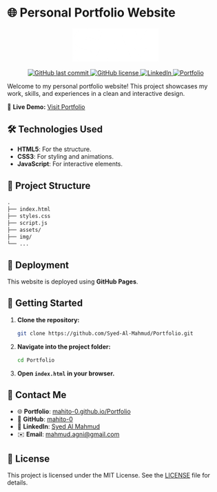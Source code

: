 # 🌐 Personal Portfolio Website

<p align="center">
  <img src="img/logo.png" alt="Project Logo" width="200">
</p>

<p align="center">
  <a href="https://github.com/Syed-Al-Mahmud/Portfolio/commits/master">
    <img src="https://img.shields.io/github/last-commit/Syed-Al-Mahmud/Portfolio" alt="GitHub last commit">
  </a>
  <a href="https://github.com/Syed-Al-Mahmud/Portfolio/blob/master/LICENSE">
    <img src="https://img.shields.io/github/license/Syed-Al-Mahmud/Portfolio" alt="GitHub license">
  </a>
  <a href="https://www.linkedin.com/in/syed-al-mahmud-45a671296/">
    <img src="https://img.shields.io/badge/LinkedIn-Syed%20Al%20Mahmud-blue" alt="LinkedIn">
  </a>
  <a href="https://syed-al-mahmud.github.io/Portfolio/">
    <img src="https://img.shields.io/badge/Portfolio-Live%20Demo-brightgreen" alt="Portfolio">
  </a>
</p>

Welcome to my personal portfolio website! This project showcases my work, skills, and experiences in a clean and interactive design.

🔗 **Live Demo:** [Visit Portfolio](https://Syed-Al-Mahmud.github.io/Portfolio/)

## 🛠️ Technologies Used
- **HTML5**: For the structure.
- **CSS3**: For styling and animations.
- **JavaScript**: For interactive elements.

## 📂 Project Structure
```
.
├── index.html
├── styles.css
├── script.js
├── assets/
├── img/
└── ...
```

## 🚀 Deployment
This website is deployed using **GitHub Pages**.

## 🏁 Getting Started
1. **Clone the repository:**
   ```bash
   git clone https://github.com/Syed-Al-Mahmud/Portfolio.git
   ```
2. **Navigate into the project folder:**
    ```bash
    cd Portfolio
    ```
3. **Open `index.html` in your browser.**

## 📧 Contact Me
- 🌐 **Portfolio**: [mahito-0.github.io/Portfolio](https://mahito-0.github.io/Portfolio/)
- 🐙 **GitHub**: [mahito-0](https://github.com/mahito-0)
- 💼 **LinkedIn**: [Syed Al Mahmud](https://www.linkedin.com/in/syed-al-mahmud-45a671296/)
- ✉️ **Email**: [mahmud.agni@gmail.com](mailto:mahmud.agni@gmail.com)

## 📄 License
This project is licensed under the MIT License. See the [LICENSE](LICENSE) file for details.